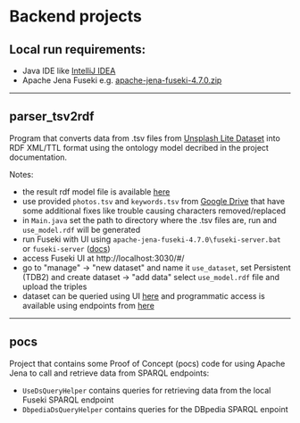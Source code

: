 # Backend projects

## Local run requirements:

- Java IDE like [IntelliJ IDEA](https://www.jetbrains.com/idea/)
- Apache Jena Fuseki e.g. [apache-jena-fuseki-4.7.0.zip](https://jena.apache.org/download/index.cgi)

---

## parser_tsv2rdf

Program that converts data from .tsv files from [Unsplash Lite Dataset](https://github.com/unsplash/datasets#lite-dataset) into RDF XML/TTL format using the ontology model decribed in the project documentation.

Notes:

- the result rdf model file is available [here](https://drive.google.com/file/d/1i_KNnYsORsSu4mzoT4ocs2JC79v4fudi/view)
- use provided `photos.tsv` and `keywords.tsv` from [Google Drive](https://drive.google.com/drive/folders/14MGJOAdQSFFSElGMqmUlvdJnnvcudCe3) that have some additional fixes like trouble causing characters removed/replaced
- in `Main.java` set the path to directory where the .tsv files are, run and `use_model.rdf` will be generated
- run Fuseki with UI using `apache-jena-fuseki-4.7.0\fuseki-server.bat` or `fuseki-server` ([docs](https://jena.apache.org/documentation/fuseki2/fuseki-webapp.html))
- access Fuseki UI at http://localhost:3030/#/
- go to "manage" -> "new dataset" and name it `use_dataset`, set Persistent (TDB2) and create dataset -> "add data" select `use_model.rdf` file and upload the triples
- dataset can be queried using UI [here](http://localhost:3030/#/dataset/use_dataset/query) and programmatic access is available using endpoints from [here](http://localhost:3030/#/dataset/use_dataset/info)

---

## pocs

Project that contains some Proof of Concept (pocs) code for using Apache Jena to call and retrieve data from SPARQL endpoints:

- `UseDsQueryHelper` contains queries for retrieving data from the local Fuseki SPARQL endpoint
- `DbpediaDsQueryHelper` contains queries for the DBpedia SPARQL enpoint
